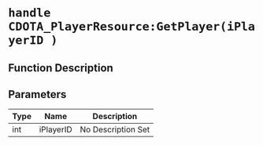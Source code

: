 # `handle CDOTA_PlayerResource:GetPlayer(iPlayerID )`
## Function Description

## Parameters
Type|Name|Description
--|--|--
int|iPlayerID|No Description Set
